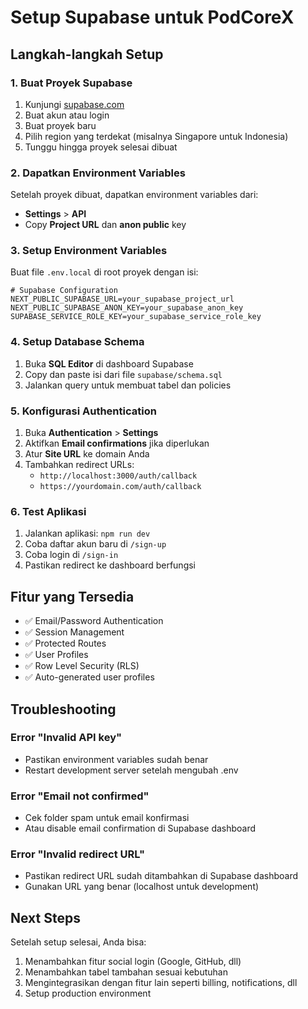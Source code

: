 # Setup Supabase untuk PodCoreX

## Langkah-langkah Setup

### 1. Buat Proyek Supabase

1. Kunjungi [supabase.com](https://supabase.com)
2. Buat akun atau login
3. Buat proyek baru
4. Pilih region yang terdekat (misalnya Singapore untuk Indonesia)
5. Tunggu hingga proyek selesai dibuat

### 2. Dapatkan Environment Variables

Setelah proyek dibuat, dapatkan environment variables dari:
- **Settings** > **API**
- Copy **Project URL** dan **anon public** key

### 3. Setup Environment Variables

Buat file `.env.local` di root proyek dengan isi:

```env
# Supabase Configuration
NEXT_PUBLIC_SUPABASE_URL=your_supabase_project_url
NEXT_PUBLIC_SUPABASE_ANON_KEY=your_supabase_anon_key
SUPABASE_SERVICE_ROLE_KEY=your_supabase_service_role_key
```

### 4. Setup Database Schema

1. Buka **SQL Editor** di dashboard Supabase
2. Copy dan paste isi dari file `supabase/schema.sql`
3. Jalankan query untuk membuat tabel dan policies

### 5. Konfigurasi Authentication

1. Buka **Authentication** > **Settings**
2. Aktifkan **Email confirmations** jika diperlukan
3. Atur **Site URL** ke domain Anda
4. Tambahkan redirect URLs:
   - `http://localhost:3000/auth/callback`
   - `https://yourdomain.com/auth/callback`

### 6. Test Aplikasi

1. Jalankan aplikasi: `npm run dev`
2. Coba daftar akun baru di `/sign-up`
3. Coba login di `/sign-in`
4. Pastikan redirect ke dashboard berfungsi

## Fitur yang Tersedia

- ✅ Email/Password Authentication
- ✅ Session Management
- ✅ Protected Routes
- ✅ User Profiles
- ✅ Row Level Security (RLS)
- ✅ Auto-generated user profiles

## Troubleshooting

### Error "Invalid API key"
- Pastikan environment variables sudah benar
- Restart development server setelah mengubah .env

### Error "Email not confirmed"
- Cek folder spam untuk email konfirmasi
- Atau disable email confirmation di Supabase dashboard

### Error "Invalid redirect URL"
- Pastikan redirect URL sudah ditambahkan di Supabase dashboard
- Gunakan URL yang benar (localhost untuk development)

## Next Steps

Setelah setup selesai, Anda bisa:

1. Menambahkan fitur social login (Google, GitHub, dll)
2. Menambahkan tabel tambahan sesuai kebutuhan
3. Mengintegrasikan dengan fitur lain seperti billing, notifications, dll
4. Setup production environment 